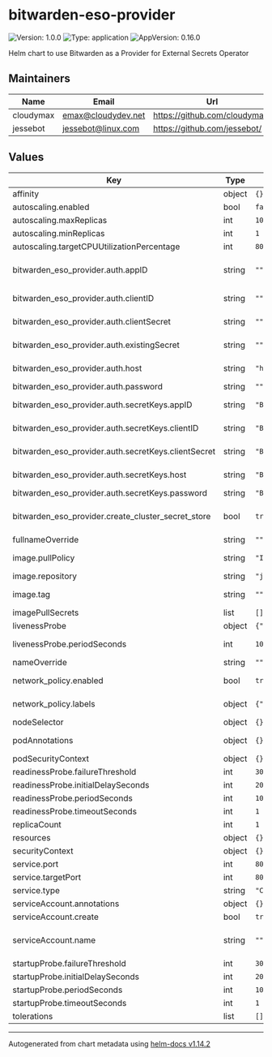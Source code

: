 # bitwarden-eso-provider

![Version: 1.0.0](https://img.shields.io/badge/Version-1.0.0-informational?style=flat-square) ![Type: application](https://img.shields.io/badge/Type-application-informational?style=flat-square) ![AppVersion: 0.16.0](https://img.shields.io/badge/AppVersion-0.16.0-informational?style=flat-square)

Helm chart to use Bitwarden as a Provider for External Secrets Operator

## Maintainers

| Name | Email | Url |
| ---- | ------ | --- |
| cloudymax | <emax@cloudydev.net> | <https://github.com/cloudymax/> |
| jessebot | <jessebot@linux.com> | <https://github.com/jessebot/> |

## Values

| Key | Type | Default | Description |
|-----|------|---------|-------------|
| affinity | object | `{}` |  |
| autoscaling.enabled | bool | `false` | enable pod autoscaling |
| autoscaling.maxReplicas | int | `100` | max number of pods to spin up |
| autoscaling.minReplicas | int | `1` | minimum number of pods to keep |
| autoscaling.targetCPUUtilizationPercentage | int | `80` |  |
| bitwarden_eso_provider.auth.appID | string | `""` | optional bitwarden app ID to identify your pod to the Bitwarden server so that you don't receieve infinite email notifications every login |
| bitwarden_eso_provider.auth.clientID | string | `""` | bitwarden client ID to use to grabs secrets in the pod, ignored if existingSecret is set |
| bitwarden_eso_provider.auth.clientSecret | string | `""` | bitwarden client Secret to use to grabs secrets in the pod, ignored if existingSecret is set |
| bitwarden_eso_provider.auth.existingSecret | string | `""` | use an existing secret for bitwarden credentials, ignores above credentials if this is set |
| bitwarden_eso_provider.auth.host | string | `"https://bitwarden.com"` | bitwarden hostname to use to grab secrets in the pod, ignored if existingSecret is set |
| bitwarden_eso_provider.auth.password | string | `""` | password for bitwarden |
| bitwarden_eso_provider.auth.secretKeys.appID | string | `"BW_APPID"` | secret key for bitwarden app ID to use to identify the pod to bitwarden |
| bitwarden_eso_provider.auth.secretKeys.clientID | string | `"BW_CLIENTID"` | secret key for bitwarden client ID to use to grabs secrets in the pod |
| bitwarden_eso_provider.auth.secretKeys.clientSecret | string | `"BW_CLIENTSECRET"` | secret key for bitwarden client Secret to use to grabs secrets in the pod |
| bitwarden_eso_provider.auth.secretKeys.host | string | `"BW_HOST"` | secret key for bitwarden hostname to use to grab secrets in the pod |
| bitwarden_eso_provider.auth.secretKeys.password | string | `"BW_PASSWORD"` | secret key for bitwarden password key |
| bitwarden_eso_provider.create_cluster_secret_store | bool | `true` | if set to True, we'll create a cluster-wide accessible Cluster Secret Store see: https://external-secrets.io/latest/introduction/overview/#clustersecretstore |
| fullnameOverride | string | `""` |  |
| image.pullPolicy | string | `"IfNotPresent"` | Overrides the image pullPolicy. Hint: set to Always if using latest tag |
| image.repository | string | `"jessebot/bweso"` | Overrides the image repository |
| image.tag | string | `""` | Overrides the image tag whose default is the chart appVersion. |
| imagePullSecrets | list | `[]` |  |
| livenessProbe | object | `{"failureThreshold":30,"initialDelaySeconds":20,"periodSeconds":10,"timeoutSeconds":1}` | The livenessProbe calls the `bw sync` command. |
| livenessProbe.periodSeconds | int | `10` | The `periodSeconds` value controls how long to wait until next `bw sync` |
| nameOverride | string | `""` | this overrides the name of the chart |
| network_policy.enabled | bool | `true` | enable a network policy between bitwarden_eso_provider and external-secrets-operator |
| network_policy.labels | object | `{"app.kubernetes.io/name":"external-secrets"}` | specify the labels you'd like to match against for the network policy |
| nodeSelector | object | `{}` |  |
| podAnnotations | object | `{}` | additional annotations to apply to the bitwarden ESO provider pod |
| podSecurityContext | object | `{}` |  |
| readinessProbe.failureThreshold | int | `30` |  |
| readinessProbe.initialDelaySeconds | int | `20` |  |
| readinessProbe.periodSeconds | int | `10` |  |
| readinessProbe.timeoutSeconds | int | `1` |  |
| replicaCount | int | `1` | replicas to deploy of this pod |
| resources | object | `{}` |  |
| securityContext | object | `{}` |  |
| service.port | int | `8087` | port to broadcast for k8s service internally on the cluster |
| service.targetPort | int | `8087` | port on the container to target for the k8s service |
| service.type | string | `"ClusterIP"` |  |
| serviceAccount.annotations | object | `{}` | Annotations to add to the service account |
| serviceAccount.create | bool | `true` | Specifies whether a service account should be created |
| serviceAccount.name | string | `""` | The name of the service account to use. If not set and create is true, a name is generated using the fullname template |
| startupProbe.failureThreshold | int | `30` |  |
| startupProbe.initialDelaySeconds | int | `20` |  |
| startupProbe.periodSeconds | int | `10` |  |
| startupProbe.timeoutSeconds | int | `1` |  |
| tolerations | list | `[]` |  |

----------------------------------------------
Autogenerated from chart metadata using [helm-docs v1.14.2](https://github.com/norwoodj/helm-docs/releases/v1.14.2)
